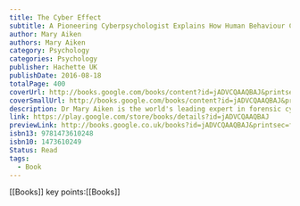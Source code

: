 ```yaml
---
title: The Cyber Effect
subtitle: A Pioneering Cyberpsychologist Explains How Human Behaviour Changes Online
author: Mary Aiken
authors: Mary Aiken
category: Psychology
categories: Psychology
publisher: Hachette UK
publishDate: 2016-08-18
totalPage: 400
coverUrl: http://books.google.com/books/content?id=jADVCQAAQBAJ&printsec=frontcover&img=1&zoom=1&edge=curl&source=gbs_api
coverSmallUrl: http://books.google.com/books/content?id=jADVCQAAQBAJ&printsec=frontcover&img=1&zoom=5&edge=curl&source=gbs_api
description: Dr Mary Aiken is the world's leading expert in forensic cyberpsychology - a discipline that combines psychology, criminology and technology to investigate the intersection between technology and human behaviour. In this, her first book, Aiken has created a starting point for all future conversations about how the Internet is shaping our perception of the world, development and behaviour, societal norms and values, children, safety and security. Covering everything from the impact of screens on the developing child to the explosion of teen sexting, and the acceleration of compulsive and addictive online behaviours (gaming, shopping, pornography), The Cyber Effect also examines the escalation in cyberchondria (self-diagnosis online), cyberstalking and organized crime in the Deep Web. Cyberspace is an environment full of surveillance, but who is looking out for us? Full of surprising statistics and incredible-but-true case studies of the hidden trends that are shaping our culture, this book raises troubling questions about where the digital revolution is taking us. Upending your assumptions about your online life and forever changing the way you think about the technology that you, your friends and your family use, The Cyber Effect offers a fascinating and chilling look at a future we can still do something about.
link: https://play.google.com/store/books/details?id=jADVCQAAQBAJ
previewLink: http://books.google.co.uk/books?id=jADVCQAAQBAJ&printsec=frontcover&dq=The+cyber+effect&hl=&as_pt=BOOKS&cd=1&source=gbs_api
isbn13: 9781473610248
isbn10: 1473610249
Status: Read
tags:
  - Book
---
```

[[Books]]
key points:[[Books]]